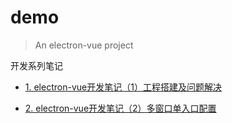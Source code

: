 # demo

> An electron-vue project

开发系列笔记

* [1. electron-vue开发笔记（1）工程搭建及问题解决](https://juejin.im/post/5eeb5113e51d45740950c661)

* [2. electron-vue开发笔记（2）多窗口单入口配置](https://juejin.im/post/5ef6b0a8f265da230406281f)
